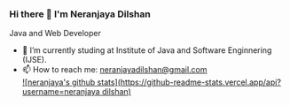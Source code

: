 ### Hi there 👋  I'm Neranjaya Dilshan
Java and Web Developer

- 🌱 I’m currently studing at Institute of Java and Software Enginnering (IJSE).
- 📫 How to reach me: neranjayadilshan@gmail.com  
[![neranjaya's github stats](https://github-readme-stats.vercel.app/api?username=neranjaya  dilshan)](https://github.com/NeranjayaDilshan/NeranjayaDilshan/github-readme-stats)


<!--
**NeranjayaDilshan/NeranjayaDilshan** is a ✨ _special_ ✨ repository because its `README.md` (this file) appears on your GitHub profile.

Here are some ideas to get you started:

- 🌱 I’m currently studing at Institute of Java and Software Enginnering (IJSE).
- 📫 How to reach me: neranjayadilshan@gmail.com   
